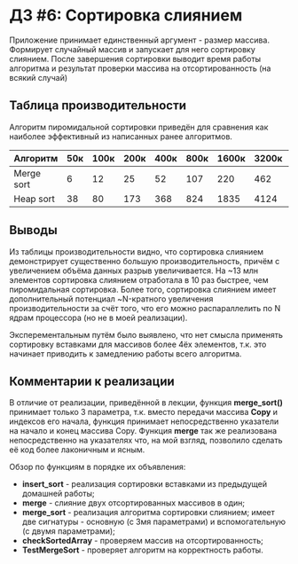 # ДЗ #6: Сортировка слиянием

Приложение принимает единственный аргумент - размер массива. Формирует случайный массив и запускает для него сортировку слиянием.
После завершения сортировки выводит время работы алгоритма и результат проверки массива на отсортированность (на всякий случай)

## Таблица производительности

Алгоритм пиромидальной сортировки приведён для сравнения как наиболее эффективный из написанных ранее алгоритмов.

| Алгоритм   | 50к | 100к | 200к | 400к | 800к | 1600к | 3200к | 6400к | 12800к |
|------------|-----|------|------|------|------|-------|-------|-------|--------|
| Merge sort | 6   | 12   | 25   | 52   | 107  | 220   | 462   | 965   | 2052   |
| Heap sort  | 38  | 80   | 173  | 368  | 824  | 1835  | 4124  | 9307  | 20545  |

## Выводы
Из таблицы производительности видно, что сортировка слиянием демонстрирует существенно большую производительность, причём с увеличением объёма данных разрыв увеличивается. На ~13 млн элементов сортировка слиянием отработала в 10 раз быстрее, чем пиромидальная сортировка. Более того, сортировка слиянием имеет дополнительный потенциал ~N-кратного увеличения производительности за счёт того, что его можно распараллелить по N ядрам процессора (но не в моей реализации).

Эксперементальным путём было выявлено, что нет смысла применять сортировку вставками для массивов более 4ёх элементов, т.к. это начинает приводить к замедлению работы всего алгоритма.

## Комментарии к реализации
В отличие от реализации, приведённой в лекции, функция **merge_sort()** принимает только 3 параметра, т.к. вместо передачи массива **Copy** и индексов его начала, функция принимает непосредственно указатели на начало и конец массива Copy.
Функция **merge** так же реализована непосредственно на указателях что, на мой взгляд, позволило сделать её код более лаконичным и ясным.

Обзор по функциям в порядке их объявления:
  * **insert_sort** - реализация сортировки вставками из предыдущей домашней работы;
  * **merge** - слияние двух отсортированных массивов в один;
  * **merge_sort** - реализация алгоритма сортировки слиянием; имеет две сигнатуры - основную (с 3мя параметрами) и вспомогательную (с двумя параметрами);
  * **checkSortedArray** - проверяем массив на отсортированность;
  * **TestMergeSort** - проверяет алгоритм на корректность работы.

